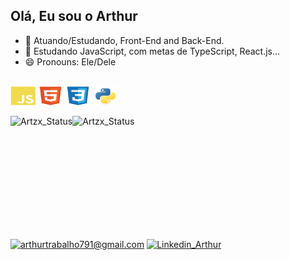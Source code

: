 ## Olá, Eu sou o Arthur

- 🔭 Atuando/Estudando, Front-End and Back-End.
- 🌱 Estudando JavaScript, com metas de TypeScript, React.js...
- 😄 Pronouns: Ele/Dele

<div style="display: inline_block"><br>
  <img align="center" alt="Art-Js" height="30" width="40" src="https://raw.githubusercontent.com/devicons/devicon/master/icons/javascript/javascript-plain.svg">
  <!--<img align="center" alt="Art-Ts" height="30" width="40" src="https://raw.githubusercontent.com/devicons/devicon/master/icons/typescript/typescript-plain.svg">-->
  <!--<img align="center" alt="Art-React" height="30" width="40" src="https://raw.githubusercontent.com/devicons/devicon/master/icons/react/react-original.svg">-->
  <img align="center" alt="Art-HTML" height="30" width="40" src="https://raw.githubusercontent.com/devicons/devicon/master/icons/html5/html5-original.svg">
  <img align="center" alt="Art-CSS" height="30" width="40" src="https://raw.githubusercontent.com/devicons/devicon/master/icons/css3/css3-original.svg">
  <img align="center" alt="Art-Python" height="30" width="40" src="https://raw.githubusercontent.com/devicons/devicon/master/icons/python/python-original.svg">
</div>
<br>
<div style="display:flex">
 <img height="180em" alt="Artzx_Status" src="https://github-readme-stats.vercel.app/api?username=Artzx005&show_icons=true&theme=tokyonight"/>
<img height="180em" alt="Artzx_Status" src="https://github-readme-stats.vercel.app/api/top-langs/?username=Artzx005&hide_progress=&theme=tokyonight"/>
</div>
<br>
<div>
   <a href = "mailto:arthurtrabalho791@gmail.com"><img alt="arthurtrabalho791@gmail.com" src="https://img.shields.io/badge/-Gmail-%23333?style=for-the-badge&logo=gmail&logoColor=white" target="_blank"></a>
  <a href="https://www.linkedin.com/in/arthur-ramos-a7149a261?utm_source=share&utm_campaign=share_via&utm_content=profile&utm_medium=android_app" target="_blank"><img alt="Linkedin_Arthur" src="https://img.shields.io/badge/-LinkedIn-%230077B5?style=for-the-badge&logo=linkedin&logoColor=white" target="_blank"></a>
  
</div>
